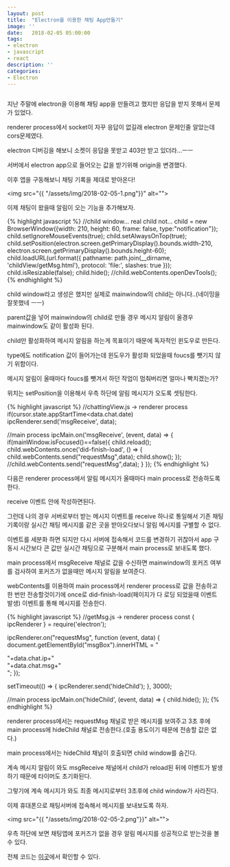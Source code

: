 ```yaml
---
layout: post
title:  "Electron을 이용한 채팅 App만들기"
image: ''
date:   2018-02-05 05:00:00
tags:
- electron
- javascript
- react
description: ''
categories:
- Electron
---
```


<img src="https://octodex.github.com/images/codercat.jpg" alt="">

지난 주말에 electron을 이용해 채팅 app을 만들려고 했지만 응답을 받지 못해서 문제가 있었다.

renderer process에서 socket이 자꾸 응답이 없길래 electron 문제인줄 알았는데 cors문제였다.

electron 디버깅을 해보니 소켓이 응답을 못받고 403만 받고 있더라...ㅡㅡ

서버에서 electron app으로 들어오는 값을 받기위해 origin을 변경했다.

이후 앱을 구동해보니 채팅 기록을 제대로 받아온다!

<img src="{{ "/assets/img/2018-02-05-1.png"}}" alt="">

이제 채팅이 왔을때 알림이 오는 기능을 추가해보자.

{% highlight javascript %}
//child window... real child not...
child = new BrowserWindow({width: 210, height: 60, frame: false, type:"notification"});
child.setIgnoreMouseEvents(true);
child.setAlwaysOnTop(true);
child.setPosition(electron.screen.getPrimaryDisplay().bounds.width-210, electron.screen.getPrimaryDisplay().bounds.height-60);
child.loadURL(url.format({
pathname: path.join(__dirname, 'childView/getMsg.html'),
protocol: 'file:',
slashes: true
}));
child.isResizable(false);
child.hide();
//child.webContents.openDevTools();
{% endhighlight %}

child window라고 생성은 했지만 실제로 mainwindow의 child는 아니다..(네이밍을 잘못했네 ㅡㅡ)

parent값을 넣어 mainwindow의 child로 만들 경우 메시지 알림이 올경우 mainwindow도 같이 활성화 된다.

child만 활성화하여 메시지 알림을 하는게 목표이기 때문에 독자적인 윈도우로 만든다.  

type에도 notification 값이 들어가는데 윈도우가 활성화 되었을때 foucs를 뺏기지 않기 위함이다.

메시지 알림이 올때마다 foucs를 뺏겨서 하던 작업이 멈춰버리면 얼마나 빡치겠는가?

위치는 setPosition을 이용해서 우측 하단에 알림 메시지가 오도록 셋팅한다.

{% highlight javascript %}
//chattingView.js -> renderer process
if(cursor.state.appStartTime<data.chat.date)
    ipcRenderer.send('msgReceive', data);

//main process
ipcMain.on('msgReceive', (event, data) => {
  if(mainWindow.isFocused()==false){
    child.reload();
    child.webContents.once('did-finish-load', () => {
      child.webContents.send("requestMsg",data);
      child.show();
    });
    //child.webContents.send("requestMsg",data);
  }
});
{% endhighlight %}

다음은 renderer process에서 알림 메시지가 올때마다 main process로 전송하도록한다.

receive 이벤트 안에 작성하면된다.

그런데 나의 경우 서버로부터 받는 메시지 이벤트를 receive 하나로 통일해서 기존 채팅기록이랑 실시간 채팅 메시지를 같은 곳을 받아오다보니 알림 메시지를 구별할 수 없다.

이벤트를 세분화 하면 되지만 다시 서버에 접속해서 코드를 변경하기 귀찮아서 app 구동시 시간보다 큰 값만 실시간 채팅으로 구분해서 main process로 보내도록 했다.

main process에서 msgReceive 채널로 값을 수신하면 mainwindow의 포커즈 여부를 검사하여 포커즈가 없을때만 메시지 알림을 보여준다.

webContents를 이용하여 main process에서 renderer process로 값을 전송하고 한 번만 전송할것이기에 once로 did-finish-load(페이지가 다 로딩 되었을때 이벤트 발생) 이벤트를 통해 메시지를 전송한다.

{% highlight javascript %}
//getMsg.js -> renderer process
const { ipcRenderer } = require('electron');

ipcRenderer.on("requestMsg", function (event, data) {
    document.getElementById("msgBox").innerHTML = "<div class='ip'>"+data.chat.ip+"</div><div class='msg'>"+data.chat.msg+"</div>";
});

setTimeout(() => {
    ipcRenderer.send('hideChild');
}, 3000);

//main process
ipcMain.on('hideChild', (event, data) => {
  child.hide();
});
{% endhighlight %}

renderer process에서는 requestMsg 채널로 받은 메시지를 보여주고 3초 후에 main process에 hideChild 채널로 전송한다.(호출 용도이기 때문에 전송할 값은 없다.)

main process에서는 hideChild 채널이 호출되면 child window를 숨긴다.

계속 메시지 알림이 와도 msgReceive 채널에서 child가 reload된 뒤에 이벤트가 발생하기 때문에 타이머도 초기화된다.

그렇기에 계속 메시지가 와도 최종 메시지로부터 3초후에 child window가 사라진다.

이제 휴대폰으로 채팅서버에 접속해서 메시지를 보내보도록 하자.

<img src="{{ "/assets/img/2018-02-05-2.png"}}" alt="">

우측 하단에 보면 채팅앱에 포커즈가 없을 경우 알림 메시지를 성공적으로 받는것을 볼 수 있다.

전체 코드는 <a href="https://github.com/snutiise/chatting-app">이곳</a>에서 확인할 수 있다.